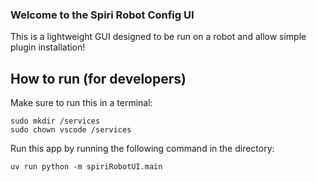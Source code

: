 ### Welcome to the Spiri Robot Config UI

This is a lightweight GUI designed to be run on a robot and allow simple plugin installation!

## How to run (for developers)

Make sure to run this in a terminal: 
```
sudo mkdir /services 
sudo chown vscode /services
```

Run this app by running the following command in the directory:

```
uv run python -m spiriRobotUI.main
```